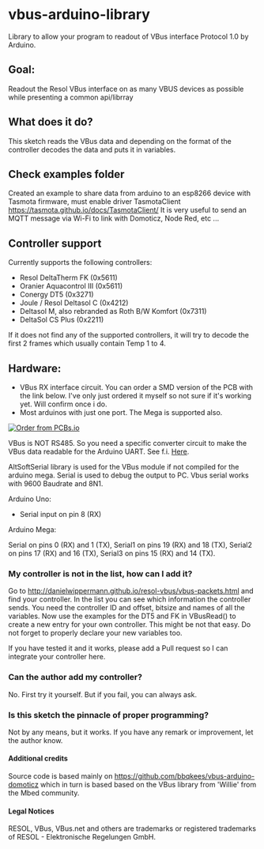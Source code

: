 # vbus-arduino-library
Library to allow your program to readout of VBus interface Protocol 1.0 by Arduino.

## Goal:
Readout the Resol VBus interface on as many VBUS devices as possible while presenting a common api/librray

## What does it do?
This sketch reads the VBus data and depending on the format of the controller decodes the data and puts it in variables.

## Check examples folder
Created an example to share data from arduino to an esp8266 device with Tasmota firmware, must enable driver TasmotaClient
https://tasmota.github.io/docs/TasmotaClient/
It is very useful to send an MQTT message via Wi-Fi to link with Domoticz, Node Red, etc ...

## Controller support
Currently supports the following controllers:
* Resol DeltaTherm FK (0x5611)
* Oranier Aquacontrol III (0x5611)
* Conergy DT5 (0x3271)
* Joule / Resol Deltasol C (0x4212)
* Deltasol M, also rebranded as Roth B/W Komfort (0x7311)
* DeltaSol CS Plus (0x2211)

If it does not find any of the supported controllers, it will try to decode the first 2 frames which usually contain Temp 1 to 4.

## Hardware:
* VBus RX interface circuit. You can order a SMD version of the PCB with the link below. I've only just ordered it myself so not sure if it's working yet. Will confirm once i do.
* Most arduinos with just one port. The Mega is supported also.

<a href="https://PCBs.io/share/8Lg7B"><img src="https://s3.amazonaws.com/pcbs.io/share.png" alt="Order from PCBs.io"></img></a>

VBus is NOT RS485. So you need a specific converter circuit to make the VBus data readable for the Arduino UART.
See f.i. [Here](https://piamble.wordpress.com/tag/vbus/).


AltSoftSerial library is used for the VBus module if not compiled for the arduino mega.
Serial is used to debug the output to PC. 
Vbus serial works with 9600 Baudrate and 8N1.

Arduino Uno:
* Serial input on pin  8 (RX)

Arduino Mega:

Serial on pins 0 (RX) and 1 (TX),
Serial1 on pins 19 (RX) and 18 (TX),
Serial2 on pins 17 (RX) and 16 (TX),
Serial3 on pins 15 (RX) and 14 (TX).


### My controller is not in the list, how can I add it?
Go to http://danielwippermann.github.io/resol-vbus/vbus-packets.html
and find your controller. In the list you can see which information the controller sends.
You need the controller ID and offset, bitsize and names of all the variables.
Now use the examples for the DT5 and FK in VBusRead() to create a new entry for your own controller.
This might be not that easy.
Do not forget to properly declare your new variables too.

If you have tested it and it works, please add a Pull request so I can integrate your controller here.

### Can the author add my controller?
No. First try it yourself. But if you fail, you can always ask.

### Is this sketch the pinnacle of proper programming?
Not by any means, but it works.
If you have any remark or improvement, let the author know.

#### Additional credits
Source code is based mainly on https://github.com/bbqkees/vbus-arduino-domoticz which in turn is based based on the VBus library from 'Willie' from the Mbed community.

#### Legal Notices
RESOL, VBus, VBus.net and others are trademarks or registered trademarks of RESOL - Elektronische Regelungen GmbH.
